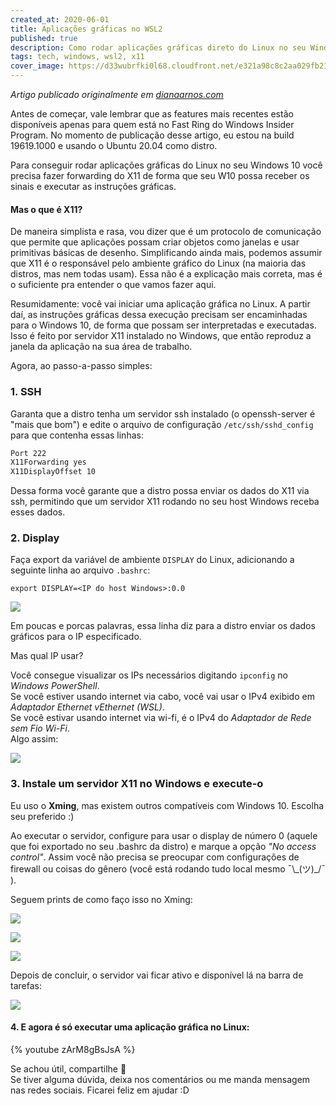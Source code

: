 ```yaml
---
created_at: 2020-06-01
title: Aplicações gráficas no WSL2
published: true
description: Como rodar aplicações gráficas direto do Linux no seu Windows 10
tags: tech, windows, wsl2, x11
cover_image: https://d33wubrfki0l68.cloudfront.net/e321a98c8c2aa029fb212a633bc6e0332f00fb3c/9e16a/images/posts/aplicacoes_graficas_wsl2/wsl2.png
---
```


*Artigo publicado originalmente em [dianaarnos.com](https://www.dianaarnos.com/)*

Antes de começar, vale lembrar que as features mais recentes estão disponíveis apenas para quem está no Fast Ring do Windows Insider Program.
No momento de publicação desse artigo, eu estou na build 19619.1000 e usando o Ubuntu 20.04 como distro.

Para conseguir rodar aplicações gráficas do Linux no seu Windows 10 você precisa fazer forwarding do X11 de forma que seu W10 possa receber os sinais e executar as instruções gráficas.

#### Mas o que é X11?

De maneira simplista e rasa, vou dizer que é um protocolo de comunicação que permite que aplicações possam criar objetos como janelas e usar primitivas básicas de desenho.
Simplificando ainda mais, podemos assumir que X11 é o responsável pelo ambiente gráfico do Linux (na maioria das distros, mas nem todas usam).
Essa não é a explicação mais correta, mas é o suficiente pra entender o que vamos fazer aqui.

Resumidamente: você vai iniciar uma aplicação gráfica no Linux. A partir daí, as instruções gráficas dessa execução precisam ser encaminhadas para o Windows 10, de forma que possam ser interpretadas e executadas. Isso é feito por servidor X11 instalado no Windows, que então reproduz a janela da aplicação na sua área de trabalho.

Agora, ao passo-a-passo simples:

### 1. SSH

Garanta que a distro tenha um servidor ssh instalado (o openssh-server é "mais que bom") e edite o arquivo de configuração `/etc/ssh/sshd_config` para que contenha essas linhas:

```bash
Port 222
X11Forwarding yes
X11DisplayOffset 10
```

Dessa forma você garante que a distro possa enviar os dados do X11 via ssh, permitindo que um servidor X11 rodando no seu host Windows receba esses dados.

### 2. Display
Faça export da variável de ambiente `DISPLAY` do Linux, adicionando a seguinte linha ao arquivo `.bashrc`:

```
export DISPLAY=<IP do host Windows>:0.0
```

![](https://d33wubrfki0l68.cloudfront.net/be591201110fc28ba38f11470cadb914fcf3397d/d7045/images/posts/aplicacoes_graficas_wsl2/display.png)

Em poucas e porcas palavras, essa linha diz para a distro enviar os dados gráficos para o IP especificado.

Mas qual IP usar?

Você consegue visualizar os IPs necessários digitando `ipconfig` no *Windows PowerShell*.  
Se você estiver usando internet via cabo, você vai usar o IPv4 exibido em *Adaptador Ethernet vEthernet (WSL)*.  
Se você estivar usando internet via wi-fi, é o IPv4 do *Adaptador de Rede sem Fio Wi-Fi*.  
Algo assim:

![](https://d33wubrfki0l68.cloudfront.net/290909bd5040b101b0766d5ec5412dd8e55000b9/12c17/images/posts/aplicacoes_graficas_wsl2/ip.png)

### 3. Instale um servidor X11 no Windows e execute-o

Eu uso o **Xming**, mas existem outros compatíveis com Windows 10. Escolha seu preferido :)

Ao executar o servidor, configure para usar o display de número 0 (aquele que foi exportado no seu .bashrc da distro) e marque a opção *"No access control"*. Assim você não precisa se preocupar com configurações de firewall ou coisas do gênero (você está rodando tudo local mesmo ¯\\\_(ツ)\_/¯ ).

Seguem prints de como faço isso no Xming:

![](https://d33wubrfki0l68.cloudfront.net/eb0f02f085e6c25e435cfc4e812715169e864601/13bd5/images/posts/aplicacoes_graficas_wsl2/xming1.png)

![](https://d33wubrfki0l68.cloudfront.net/b5249d7d1cb3437ea53711ad936d952883aa854f/86d8c/images/posts/aplicacoes_graficas_wsl2/xming2.png)

![](https://d33wubrfki0l68.cloudfront.net/c9ee6c667ca25a4d8926ebb22d2ee61ef503140a/eb815/images/posts/aplicacoes_graficas_wsl2/xming3.png)

Depois de concluir, o servidor vai ficar ativo e disponível lá na barra de tarefas:

![](https://d33wubrfki0l68.cloudfront.net/d63b17ad0edbeaf5f9f28d7d080836d983f2c3b4/63b1a/images/posts/aplicacoes_graficas_wsl2/xming4.png)

#### 4. E agora é só executar uma aplicação gráfica no Linux:

{% youtube zArM8gBsJsA %}

Se achou útil, compartilhe 🙂  
Se tiver alguma dúvida, deixa nos comentários ou me manda mensagem nas redes sociais. Ficarei feliz em ajudar :D